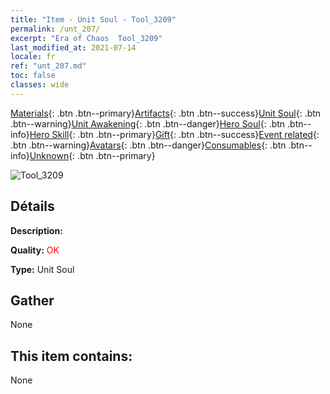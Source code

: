 ```yaml
---
title: "Item - Unit Soul - Tool_3209"
permalink: /unt_207/
excerpt: "Era of Chaos  Tool_3209"
last_modified_at: 2021-07-14
locale: fr
ref: "unt_207.md"
toc: false
classes: wide
---
```

 [Materials](/ItemsFR/){: .btn .btn--primary}[Artifacts](/ItemsFR/Artifacts/){: .btn .btn--success}[Unit Soul](/ItemsFR/UnitSoul/){: .btn .btn--warning}[Unit Awakening](/ItemsFR/UnitAwakening/){: .btn .btn--danger}[Hero Soul](/ItemsFR/HeroSoul/){: .btn .btn--info}[Hero Skill](/ItemsFR/HeroSkill/){: .btn .btn--primary}[Gift](/ItemsFR/Gift/){: .btn .btn--success}[Event related](/ItemsFR/Events/){: .btn .btn--warning}[Avatars](/ItemsFR/Avatars/){: .btn .btn--danger}[Consumables](/ItemsFR/Consumables/){: .btn .btn--info}[Unknown](/ItemsFR/Unknown/){: .btn .btn--primary}

 ![Tool_3209](/images/u/ti_tanglang.jpg)

## Détails
 **Description:** 

 **Quality:** <span style="color: #FF0000">OK</span>

 **Type:** Unit Soul

## Gather

  None

## This item contains:

  None

